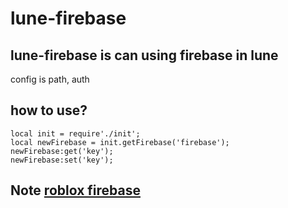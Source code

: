 # lune-firebase

## lune-firebase is can using firebase in lune 
config is path, auth

## how to use?
```luau
local init = require'./init';
local newFirebase = init.getFirebase('firebase');
newFirebase:get('key');
newFirebase:set('key');
```

## Note <a href="https://github.com/Arvoria/Roblox-Firebase/blob/master/src/ServerScriptService/Roblox-Firebase/init.lua">roblox firebase</a>

